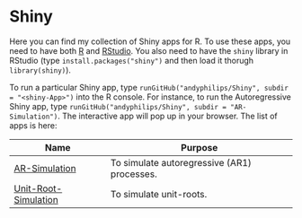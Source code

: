 # Shiny
Here you can find my collection of Shiny apps for R. To use these apps, you need to have both [R](https://www.r-project.org/) and [RStudio](https://www.rstudio.com/). You also need to have the `shiny` library in RStudio (type `install.packages("shiny")` and then load it thorugh `library(shiny)`).

To run a particular Shiny app, type `runGitHub("andyphilips/Shiny", subdir = "<shiny-App>")` into the R console. For instance, to run the Autoregressive Shiny app, type `runGitHub("andyphilips/Shiny", subdir = "AR-Simulation")`. The interactive app will pop up in your browser. The list of apps is here:

| Name  | Purpose  |   
|---|---|
| [AR-Simulation](https://github.com/andyphilips/Shiny/tree/master/AR-Simulation)  | To simulate autoregressive (AR1) processes.   |
| [Unit-Root-Simulation](https://github.com/andyphilips/Shiny/tree/master/Unit-Root-Simulation)  |  To simulate unit-roots. |  
